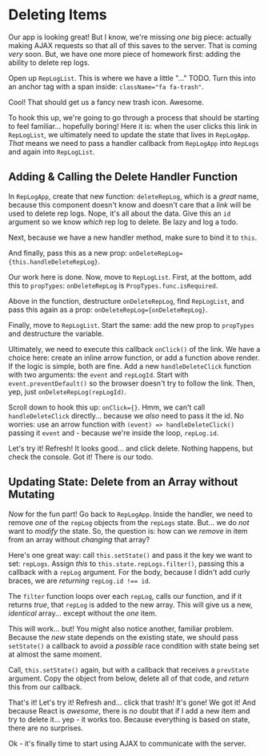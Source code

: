 # Deleting Items

Our app is looking great! But I know, we're missing *one* big piece: actually making
AJAX requests so that all of this saves to the server. That is coming *very* soon.
But, we have one more piece of homework first: adding the ability to delete rep logs.

Open up `RepLogList`. This is where we have a little "..." TODO. Turn this into an
anchor tag with a span inside: `className="fa fa-trash"`.

Cool! That should get us a fancy new trash icon. Awesome.

To hook this up, we're going to go through a process that should be starting to feel
familiar... hopefully boring! Here it is: when the user clicks this link in
`RepLogList`,
we ultimately need to update the state that lives in `RepLogApp`. *That* means
we need to pass a handler callback from `RepLogApp` into `RepLogs` and again into
`RepLogList`.

## Adding & Calling the Delete Handler Function

In `RepLogApp`, create that new function: `deleteRepLog`, which is a *great* name,
because this component doesn't know and doesn't care that a *link* will be used
to delete rep logs. Nope, it's all about the data. Give this an `id` argument
so we know *which* rep log to delete. Be lazy and log a todo.

Next, because we have a new handler method, make sure to bind it to `this`.

And finally, pass this as a new prop: `onDeleteRepLog={this.handleDeleteRepLog}`.

Our work here is done. Now, move to `RepLogList`. First, at the bottom, add this
to `propTypes`: `onDeleteRepLog` is `PropTypes.func.isRequired`.

Above in the function, destructure `onDeleteRepLog`, find `RepLogList`, and
pass this again as a prop: `onDeleteRepLog={onDeleteRepLog}`.

Finally, move to `RepLogList`. Start the same: add the new prop to `propTypes` and
destructure the variable. 

Ultimately, we need to execute this callback `onClick()` of the link. We have a choice
here: create an inline arrow function, or add a function above render. If the logic
is simple, both are fine. Add a new `handleDeleteClick` function with two
arguments: the `event` and `repLogId`. Start with `event.preventDefault()` so the
browser doesn't try to follow the link. Then, yep, just `onDeleteRepLog(repLogId)`.

Scroll down to hook this up: `onClick={}`. Hmm, we can't call `handleDeleteClick`
directly... because we *also* need to pass it the id. No worries: use an arrow
function with `(event) => handleDeleteClick()` passing it `event` and - because
we're inside the loop, `repLog.id`.

Let's try it! Refresh! It looks good... and click delete. Nothing happens, but 
check the console. Got it! There is our todo.

## Updating State: Delete from an Array without Mutating

*Now* for the fun part! Go back to `RepLogApp`. Inside the handler, we need to
remove *one* of the `repLog` objects from the `repLogs` state. But... we do *not*
want to *modify* the state. So, the question is: how can we *remove* in item from
an array without *changing* that array?

Here's one great way: call `this.setState()` and pass it the key we want to set:
`repLogs`. Assign *this* to `this.state.repLogs.filter()`, passing this a callback
with a `repLog` argument. For the body, because I didn't add curly braces, we are
*returning* `repLog.id !== id`.

The `filter` function loops over each `repLog`, calls our function, and if it returns
*true*, that `repLog` is added to the new array. This will give us a new, *identical*
array... except without the *one* item.

This will work... but! You might also notice another, familiar problem. Because
the *new* state depends on the existing state, we should pass `setState()` a callback
to avoid a *possible* race condition with state being set at almost the same moment.

Call, `this.setState()` again, but with a callback that receives a `prevState`
argument. Copy the object from below, delete all of that code, and *return* this
from our callback.

That's it! Let's try it! Refresh and... click that trash! It's gone! We got it!
And because React is *awesome*, there is *no* doubt that if I add a new item
and try to delete it... yep - it works too. Because everything is based on state,
there are no surprises.

Ok - it's finally time to start using AJAX to communicate with the server.
